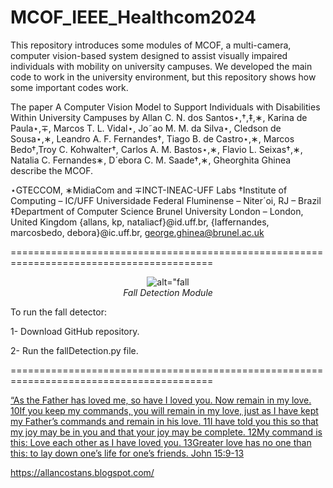 # MCOF_IEEE_Healthcom2024
This repository introduces some modules of MCOF, a multi-camera, computer vision-based system designed to assist visually impaired individuals with mobility on university campuses. We developed the main code to work in the university environment, but this repository shows how some important codes work.

The paper A Computer Vision Model to Support Individuals with Disabilities Within University Campuses by Allan C. N. dos Santos⋆,†,‡,∗, Karina de Paula⋆,∓, Marcos T. L. Vidal⋆, Jo˜ao M. M. da Silva⋆, Cledson de Sousa⋆,∗,
Leandro A. F. Fernandes†, Tiago B. de Castro⋆,∗, Marcos Bedo†,Troy C. Kohwalter†, Carlos A. M. Bastos⋆,∗, Flavio L. Seixas†,∗, Natalia C. Fernandes∗, D´ebora C. M. Saade†,∗, Gheorghita Ghinea describe the MCOF.

⋆GTECCOM, ∗MidiaCom and ∓INCT-INEAC-UFF Labs
†Institute of Computing – IC/UFF
Universidade Federal Fluminense – Niter´oi, RJ – Brazil
‡Department of Computer Science
Brunel University London – London, United Kingdom
{allans, kp, nataliacf}@id.uff.br, {laffernandes, marcosbedo, debora}@ic.uff.br, george.ghinea@brunel.ac.uk

=========================================================================================

<p align="center">
  <img alt=alt="fall detection demo1 gif" src="Gif_long.gif">
  
  <br>
    <em>Fall Detection Module</em>
</p>

To run the fall detector:

1- Download GitHub repository.

2- Run the fallDetection.py file.

=========================================================================================

 [“As the Father has loved me, so have I loved you. Now remain in my love. 10If you keep my commands, you will remain in my love, just as I have kept my Father’s commands and remain in his love. 11I have told you this so that my joy may be in you and that your joy may be complete. 12My command is this: Love each other as I have loved you. 13Greater love has no one than this: to lay down one’s life for one’s friends. John 15:9-13](https://www.bible.com/bible/111/JHN.15.NIV)

 https://allancostans.blogspot.com/
